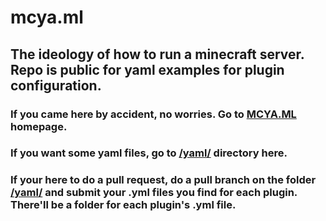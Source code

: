 # mcya.ml


## The ideology of how to run a minecraft server. Repo is public for yaml examples for plugin configuration.

### If you came here by accident, no worries. Go to [MCYA.ML](https://mcya.ml/) homepage. 

### If you want some yaml files, go to [/yaml/](https://github.com/Sans-Skelly/mcya.ml) directory here.

### If your here to do a pull request, do a pull branch on the folder [/yaml/](https://github.com/Sans-Skelly/mcya.ml) and submit your .yml files you find for each plugin. There'll be a folder for each plugin's .yml file.
